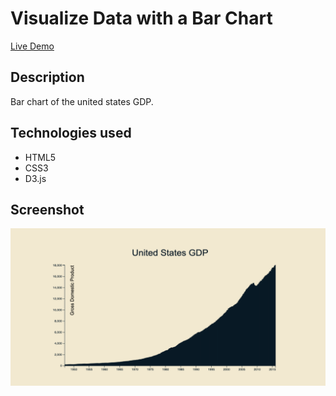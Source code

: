 # Visualize Data with a Bar Chart
[Live Demo](https://marcomaz.github.io/FCC-Data-Visualization-Projects---Visualize-Data-with-a-Bar-Chart/)

## Description
Bar chart of the united states GDP.

## Technologies used

- HTML5
- CSS3
- D3.js

## Screenshot
![alt text](https://raw.githubusercontent.com/MarcoMaz/images/main/image__%20FCC-Data-Visualization-Projects---Visualize-Data-with-a-Bar-Chart.png)

